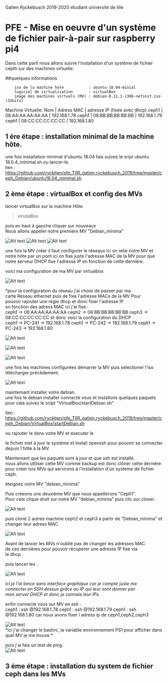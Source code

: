 Gatien Ryckebusch 2019-2020 étudiant université de lille

# PFE - Mise en oeuvre d'un système de fichier pair-à-pair sur raspberry pi4

Dans cette parti nous allons suivre l'installation d'un système de fichier cepth sur des machines virtuelle.  

##quelques informations


		iso de la machine hote           : ubuntu-18.04-minial
		logiciel de virtualisation       : virtualBox
		image des machines virtuels (MV) : debian-8.11.1-i386-netinst.iso  (32bits)
  
Machine Virtuelle:
		Nom   |    Adress MAC     | adresse IP (fixée avec dhcp) 
		ceph1 | 08:AA:AA:AA:AA:AA | 192.168.1.78
		ceph1 | 08:BB:BB:BB:BB:BB | 192.168.1.79
		ceph1 | 08:CC:CC:CC:CC:CC | 192.168.1.80


## 1 ére étape : installation minimal de la machine hôte. 

une fois installation minimal d'ubuntu 18.04 fais suivez le sript ubuntu 18.0.4_minimal.sh ou lancer-le.  
lien : https://github.com/rycktien/pfe_TIIR_gatien.ryckebusch_2019/tree/master/ceph_Debian/ubuntu18.04_minimal.sh
 

## 2 ème étape : virtualBox et config des MVs

lancer virtualBox sur la machine Hôte

> virutalBox

puis en haut à gauche cliquer sur nouveaux  
Nous allons appeler notre première MV "Debian_minima"  

![Alt text](VirtualBox/commencement/newVM1.png)
![Alt text](VirtualBox/commencement/newVM2.png)
![Alt text](VirtualBox/commencement/newVM3.png)


une fois la MV créer il faut configurer le réseaux ici on relie
notre MV et notre hôte par un pont ici on fixe juste l'adresse MAC de la MV pour que notre serveur DHCP fixe l'adresse IP en fonction de cette dernière.

voici ma configuration de ma MV par virtualbox

![Alt text](VirtualBox/config/reseau_config.png)  

*pour la configuration du réseau j'ai choisi de passer par ma  
carte Réseau ethernet puis de fixe l'adresse MACs de la MV Pour  
pouvoir rajouter une régle dhcp et donc fixer l'adresse IP  
en fonction des adress MAC ici j'ai fixé :  
		ceph1 -> 08:AA:AA:AA:AA:AA
		ceph2 -> 08:BB:BB:BB:BB:BB
		ceph3 -> 08:CC:CC:CC:CC:CC
et donc voici la configuration du DHCP  
		ceph1 -> PC-241 -> 192.168.1.78
		ceph1 -> PC-242 -> 192.168.1.79
		ceph1 -> PC-243 -> 192.168.1.80

![Alt text](VirtualBox/config/dhcp_config.png)  


![Alt text](VirtualBox/config/VirtualBox_Config_reseaux.png)  


![Alt text](VirtualBox/config/VirtualBox_Config_system.png)  
	
une fois les machines configurées démarrer la MV puis selectioner l'iso télécharger précèdement.

![Alt text](VirtualBox/commencement/newVM4.png)  

maintemant installer votre debian.  
une fois le debian installer connecté vous et installons quelques paquets pour cela suivez le scipt 
"VirtualBox/startDebian.sh"  
   
lien : https://github.com/rycktien/pfe_TIIR_gatien.ryckebusch_2019/tree/master/ceph_Debian/VirtualBox/startDebian.sh  

ou rajouter le dans votre MV et executer le   

le fichier met à jour le système et install openssh pour pouvoir se connecter depuis l'hôte à la MV.  


Maintemant que les paquets sont à jour et que ssh est installé.  
nous allons utiliser cette MV comme backup est donc clôner cette dernière pour créer nos MVs qui servirons à l'installation
d'un systeme de fichier ceph.   

éteignez votre MV "debian_minima"  

Puis créeons une deuxième MV que nous appellerons "Ceph1".  
Pour cela clique droit sur notre MV "debian_minima" puis clic sur cloner.  

![Alt text](VirtualBox/clone/menu.png)  

puis cloné 2 autres machine ceph2 et ceph3 à partir de "Debian_minima" et changer leur adress MAC.

![Alt text](VirtualBox/clone/VMs.png)  

Avant de lancer les MVs n'oublié pas de changer les adresses MAC  
de ces dernières pour pouvoir récuperer une adresse IP fixe via  
le dhcp.  



puis lancer les :  


![Alt text](VirtualBox/clone/lauch.png)  

*ici je l'ai lance sans interface graphique car je compte juste me  
connecter en SSH dessus grâce au IP qui leur sont donner par  
mon server DHCP et donc je connais leur IPs.*

enfin connecté vous sur MV en ssh :  
		ceph1 : ssh <user>@192.168.1.78
		ceph1 : ssh <user>@192.168.1.79
		ceph1 : ssh <user>@192.168.1.80
		car nous avons fixer l adress ip de ceph1,ceph2,ceph3

![Alt text](VirtualBox/clone/configAllcontrol.png)  
*ici j'ai changer le bashrc, la variable environnement PS1 pour afficher dans quel MV je me trouve *  


puis j'ai fais un test de ping.  
![Alt text](VirtualBox/config/ceph_ping.png)


## 3 éme étape : installation du system de fichier ceph dans les MVs


